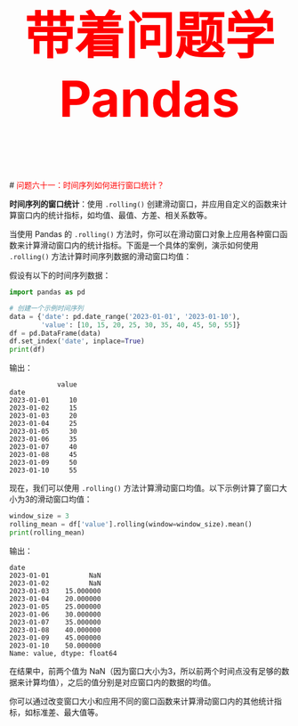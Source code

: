 



<p style="font-size: 90px;font-weight: bold;text-align: center;color: red;">带着问题学Pandas</p>
# <font color='red'>问题六十一：时间序列如何进行窗口统计？</font>

 **时间序列的窗口统计**：使用 `.rolling()` 创建滑动窗口，并应用自定义的函数来计算窗口内的统计指标，如均值、最值、方差、相关系数等。 

当使用 Pandas 的 `.rolling()` 方法时，你可以在滑动窗口对象上应用各种窗口函数来计算滑动窗口内的统计指标。下面是一个具体的案例，演示如何使用 `.rolling()` 方法计算时间序列数据的滑动窗口均值：

假设有以下的时间序列数据：

```python
import pandas as pd

# 创建一个示例时间序列
data = {'date': pd.date_range('2023-01-01', '2023-01-10'),
        'value': [10, 15, 20, 25, 30, 35, 40, 45, 50, 55]}
df = pd.DataFrame(data)
df.set_index('date', inplace=True)
print(df)
```

输出：

```
            value
date             
2023-01-01     10
2023-01-02     15
2023-01-03     20
2023-01-04     25
2023-01-05     30
2023-01-06     35
2023-01-07     40
2023-01-08     45
2023-01-09     50
2023-01-10     55
```

现在，我们可以使用 `.rolling()` 方法计算滑动窗口均值。以下示例计算了窗口大小为3的滑动窗口均值：

```python
window_size = 3
rolling_mean = df['value'].rolling(window=window_size).mean()
print(rolling_mean)
```

输出：

```
date
2023-01-01          NaN
2023-01-02          NaN
2023-01-03    15.000000
2023-01-04    20.000000
2023-01-05    25.000000
2023-01-06    30.000000
2023-01-07    35.000000
2023-01-08    40.000000
2023-01-09    45.000000
2023-01-10    50.000000
Name: value, dtype: float64
```

在结果中，前两个值为 NaN（因为窗口大小为3，所以前两个时间点没有足够的数据来计算均值），之后的值分别是对应窗口内的数据的均值。

你可以通过改变窗口大小和应用不同的窗口函数来计算滑动窗口内的其他统计指标，如标准差、最大值等。